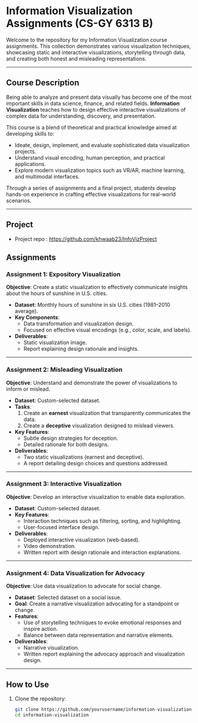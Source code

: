 # Information Visualization Assignments (CS-GY 6313 B)

Welcome to the repository for my Information Visualization course assignments. This collection demonstrates various visualization techniques, showcasing static and interactive visualizations, storytelling through data, and creating both honest and misleading representations.

---

## Course Description

Being able to analyze and present data visually has become one of the most important skills in data science, finance, and related fields. **Information Visualization** teaches how to design effective interactive visualizations of complex data for understanding, discovery, and presentation.

This course is a blend of theoretical and practical knowledge aimed at developing skills to:
- Ideate, design, implement, and evaluate sophisticated data visualization projects.
- Understand visual encoding, human perception, and practical applications.
- Explore modern visualization topics such as VR/AR, machine learning, and multimodal interfaces.

Through a series of assignments and a final project, students develop hands-on experience in crafting effective visualizations for real-world scenarios.

---

## Project
- Project repo : https://github.com/khwaab23/InfoVizProject

## Assignments

### Assignment 1: Expository Visualization

**Objective**: Create a static visualization to effectively communicate insights about the hours of sunshine in U.S. cities.

- **Dataset**: Monthly hours of sunshine in six U.S. cities (1981–2010 average).
- **Key Components**:
  - Data transformation and visualization design.
  - Focused on effective visual encodings (e.g., color, scale, and labels).
- **Deliverables**:
  - Static visualization image.
  - Report explaining design rationale and insights.

---

### Assignment 2: Misleading Visualization

**Objective**: Understand and demonstrate the power of visualizations to inform or mislead.

- **Dataset**: Custom-selected dataset.
- **Tasks**:
  1. Create an **earnest** visualization that transparently communicates the data.
  2. Create a **deceptive** visualization designed to mislead viewers.
- **Key Features**:
  - Subtle design strategies for deception.
  - Detailed rationale for both designs.
- **Deliverables**:
  - Two static visualizations (earnest and deceptive).
  - A report detailing design choices and questions addressed.

---

### Assignment 3: Interactive Visualization

**Objective**: Develop an interactive visualization to enable data exploration.

- **Dataset**: Custom-selected dataset.
- **Key Features**:
  - Interaction techniques such as filtering, sorting, and highlighting.
  - User-focused interface design.
- **Deliverables**:
  - Deployed interactive visualization (web-based).
  - Video demonstration.
  - Written report with design rationale and interaction explanations.

---

### Assignment 4: Data Visualization for Advocacy

**Objective**: Use data visualization to advocate for social change.

- **Dataset**: Selected dataset on a social issue.
- **Goal**: Create a narrative visualization advocating for a standpoint or change.
- **Features**:
  - Use of storytelling techniques to evoke emotional responses and inspire action.
  - Balance between data representation and narrative elements.
- **Deliverables**:
  - Narrative visualization.
  - Written report explaining the advocacy approach and visualization design.

---

## How to Use

1. Clone the repository:
   ```bash
   git clone https://github.com/yourusername/information-visualization.git
   cd information-visualization
